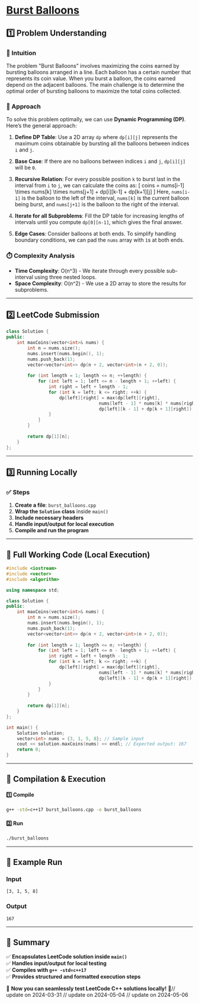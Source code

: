 # **[Burst Balloons](https://leetcode.com/problems/burst-balloons/description/)**  

## **1️⃣ Problem Understanding**  
### **📌 Intuition**  
The problem "Burst Balloons" involves maximizing the coins earned by bursting balloons arranged in a line. Each balloon has a certain number that represents its coin value. When you burst a balloon, the coins earned depend on the adjacent balloons. The main challenge is to determine the optimal order of bursting balloons to maximize the total coins collected. 

### **🚀 Approach**  
To solve this problem optimally, we can use **Dynamic Programming (DP)**. Here’s the general approach:

1. **Define DP Table**: Use a 2D array `dp` where `dp[i][j]` represents the maximum coins obtainable by bursting all the balloons between indices `i` and `j`.

2. **Base Case**: If there are no balloons between indices `i` and `j`, `dp[i][j]` will be `0`. 

3. **Recursive Relation**: For every possible position `k` to burst last in the interval from `i` to `j`, we can calculate the coins as:
   \[
   coins = nums[i-1] \times nums[k] \times nums[j+1] + dp[i][k-1] + dp[k+1][j]
   \]
   Here, `nums[i-1]` is the balloon to the left of the interval, `nums[k]` is the current balloon being burst, and `nums[j+1]` is the balloon to the right of the interval.

4. **Iterate for all Subproblems**: Fill the DP table for increasing lengths of intervals until you compute `dp[0][n-1]`, which gives the final answer.

5. **Edge Cases**: Consider balloons at both ends. To simplify handling boundary conditions, we can pad the `nums` array with `1`s at both ends.

### **⏱️ Complexity Analysis**  
- **Time Complexity**: O(n^3) - We iterate through every possible sub-interval using three nested loops.
- **Space Complexity**: O(n^2) - We use a 2D array to store the results for subproblems.

---  

## **2️⃣ LeetCode Submission**  
```cpp
class Solution {
public:
    int maxCoins(vector<int>& nums) {
        int n = nums.size();
        nums.insert(nums.begin(), 1);
        nums.push_back(1);
        vector<vector<int>> dp(n + 2, vector<int>(n + 2, 0));
        
        for (int length = 1; length <= n; ++length) {
            for (int left = 1; left <= n - length + 1; ++left) {
                int right = left + length - 1;
                for (int k = left; k <= right; ++k) {
                    dp[left][right] = max(dp[left][right], 
                                   nums[left - 1] * nums[k] * nums[right + 1] + 
                                   dp[left][k - 1] + dp[k + 1][right]);
                }
            }
        }
        
        return dp[1][n];
    }
};
```  

---  

## **3️⃣ Running Locally**  
### **✅ Steps**  
1. **Create a file**: `burst_balloons.cpp`  
2. **Wrap the `Solution` class** inside `main()`  
3. **Include necessary headers**  
4. **Handle input/output for local execution**  
5. **Compile and run the program**  

---  

## **📝 Full Working Code (Local Execution)**  
```cpp
#include <iostream>
#include <vector>
#include <algorithm>

using namespace std;

class Solution {
public:
    int maxCoins(vector<int>& nums) {
        int n = nums.size();
        nums.insert(nums.begin(), 1);
        nums.push_back(1);
        vector<vector<int>> dp(n + 2, vector<int>(n + 2, 0));
        
        for (int length = 1; length <= n; ++length) {
            for (int left = 1; left <= n - length + 1; ++left) {
                int right = left + length - 1;
                for (int k = left; k <= right; ++k) {
                    dp[left][right] = max(dp[left][right], 
                                   nums[left - 1] * nums[k] * nums[right + 1] + 
                                   dp[left][k - 1] + dp[k + 1][right]);
                }
            }
        }
        
        return dp[1][n];
    }
};

int main() {
    Solution solution;
    vector<int> nums = {3, 1, 5, 8}; // Sample input
    cout << solution.maxCoins(nums) << endl; // Expected output: 167
    return 0;
}
```  

---  

## **🔧 Compilation & Execution**  
#### **1️⃣ Compile**  
```bash
g++ -std=c++17 burst_balloons.cpp -o burst_balloons
```  

#### **2️⃣ Run**  
```bash
./burst_balloons
```  

---  

## **🎯 Example Run**  
### **Input**  
```
[3, 1, 5, 8]
```  
### **Output**  
```
167
```  

---  

## **📌 Summary**  
✅ **Encapsulates LeetCode solution inside `main()`**  
✅ **Handles input/output for local testing**  
✅ **Compiles with `g++ -std=c++17`**  
✅ **Provides structured and formatted execution steps**  

🚀 **Now you can seamlessly test LeetCode C++ solutions locally!** 🚀// update on 2024-03-31
// update on 2024-05-04
// update on 2024-05-06
